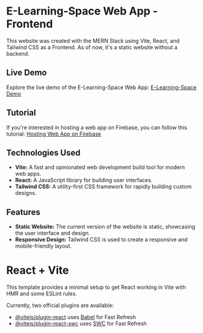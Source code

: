 # E-Learning-Space Web App - Frontend

This website was created with the MERN Stack using Vite, React, and Tailwind CSS as a Frontend. As of now, it's a static website without a backend.

## Live Demo

Explore the live demo of the E-Learning-Space Web App: [E-Learning-Space Demo](https://umar-test01.web.app/)

## Tutorial

If you're interested in hosting a web app on Firebase, you can follow this tutorial: [Hosting Web App on Firebase](https://www.youtube.com/watch?v=5Efc2IzmsHw)

## Technologies Used

- **Vite:** A fast and opinionated web development build tool for modern web apps.
- **React:** A JavaScript library for building user interfaces.
- **Tailwind CSS:** A utility-first CSS framework for rapidly building custom designs.

## Features

- **Static Website:** The current version of the website is static, showcasing the user interface and design.
- **Responsive Design:** Tailwind CSS is used to create a responsive and mobile-friendly layout.

# React + Vite

This template provides a minimal setup to get React working in Vite with HMR and some ESLint rules.

Currently, two official plugins are available:

- [@vitejs/plugin-react](https://github.com/vitejs/vite-plugin-react/blob/main/packages/plugin-react/README.md) uses [Babel](https://babeljs.io/) for Fast Refresh
- [@vitejs/plugin-react-swc](https://github.com/vitejs/vite-plugin-react-swc) uses [SWC](https://swc.rs/) for Fast Refresh
